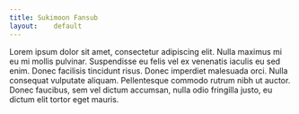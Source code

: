 ```yaml
---
title: Sukimoon Fansub
layout:    default
---
```

Lorem ipsum dolor sit amet, consectetur adipiscing elit. Nulla maximus mi eu mi mollis pulvinar. Suspendisse eu felis vel ex venenatis iaculis eu sed enim. Donec facilisis tincidunt risus. Donec imperdiet malesuada orci. Nulla consequat vulputate aliquam. Pellentesque commodo rutrum nibh ut auctor. Donec faucibus, sem vel dictum accumsan, nulla odio fringilla justo, eu dictum elit tortor eget mauris.